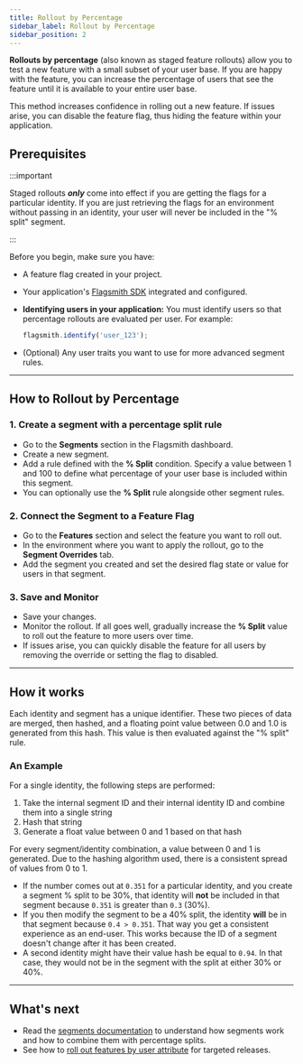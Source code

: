 ```yaml
---
title: Rollout by Percentage
sidebar_label: Rollout by Percentage
sidebar_position: 2
---
```


**Rollouts by percentage** (also known as staged feature rollouts) allow you to test a new feature with a small subset of your user base. If you are happy with the feature, you can increase the percentage of users that see the feature until it is available to your entire user base.

This method increases confidence in rolling out a new feature. If issues arise, you can disable the feature flag, thus hiding the feature within your application.

## Prerequisites

:::important

Staged rollouts **_only_** come into effect if you are getting the flags for a particular identity. If you are just retrieving the flags for an environment without passing in an identity, your user will never be included in the "% split" segment.

:::

Before you begin, make sure you have:

- A feature flag created in your project.
- Your application's [Flagsmith SDK](../../clients/index.md) integrated and configured.
- **Identifying users in your application:** You must identify users so that percentage rollouts are evaluated per user. For example:

  ```javascript
  flagsmith.identify('user_123');
  ```

- (Optional) Any user traits you want to use for more advanced segment rules.

---

## How to Rollout by Percentage

### 1. Create a segment with a percentage split rule

- Go to the **Segments** section in the Flagsmith dashboard.
- Create a new segment.
- Add a rule defined with the **% Split** condition. Specify a value between 1 and 100 to define what percentage of your user base is included within this segment.
- You can optionally use the **% Split** rule alongside other segment rules.

### 2. Connect the Segment to a Feature Flag

- Go to the **Features** section and select the feature you want to roll out.
- In the environment where you want to apply the rollout, go to the **Segment Overrides** tab.
- Add the segment you created and set the desired flag state or value for users in that segment.

### 3. Save and Monitor

- Save your changes.
- Monitor the rollout. If all goes well, gradually increase the **% Split** value to roll out the feature to more users over time.
- If issues arise, you can quickly disable the feature for all users by removing the override or setting the flag to disabled.

---

## How it works

Each identity and segment has a unique identifier. These two pieces of data are merged, then hashed, and a floating point value between 0.0 and 1.0 is generated from this hash. This value is then evaluated against the "% split" rule.

### An Example

For a single identity, the following steps are performed:

1. Take the internal segment ID and their internal identity ID and combine them into a single string
2. Hash that string
3. Generate a float value between 0 and 1 based on that hash

For every segment/identity combination, a value between 0 and 1 is generated. Due to the hashing algorithm used, there is a consistent spread of values from 0 to 1.

- If the number comes out at `0.351` for a particular identity, and you create a segment % split to be 30%, that identity will **not** be included in that segment because `0.351` is greater than `0.3` (30%).
- If you then modify the segment to be a 40% split, the identity **will** be in that segment because `0.4 > 0.351`. That way you get a consistent experience as an end-user. This works because the ID of a segment doesn't change after it has been created.
- A second identity might have their value hash be equal to `0.94`. In that case, they would not be in the segment with the split at either 30% or 40%.

---

## What's next

- Read the [segments documentation](../../basic-features/segments.md) to understand how segments work and how to combine them with percentage splits.
- See how to [roll out features by user attribute](./rollout-by-attribute.md) for targeted releases.
